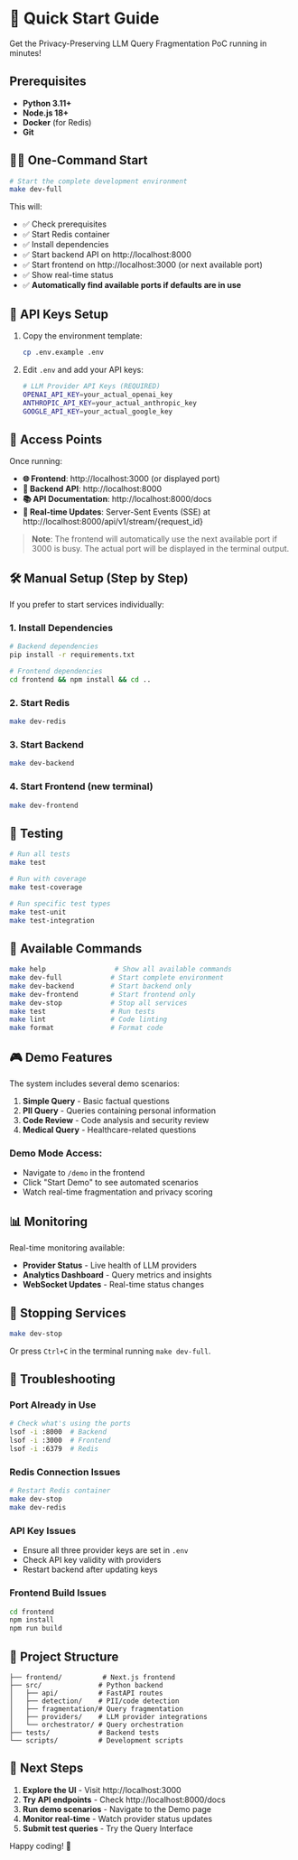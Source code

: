# 🚀 Quick Start Guide

Get the Privacy-Preserving LLM Query Fragmentation PoC running in minutes!

## Prerequisites

- **Python 3.11+**
- **Node.js 18+** 
- **Docker** (for Redis)
- **Git**

## 🏃‍♂️ One-Command Start

```bash
# Start the complete development environment
make dev-full
```

This will:
- ✅ Check prerequisites
- ✅ Start Redis container
- ✅ Install dependencies
- ✅ Start backend API on http://localhost:8000
- ✅ Start frontend on http://localhost:3000 (or next available port)
- ✅ Show real-time status
- ✅ **Automatically find available ports if defaults are in use**

## 📝 API Keys Setup

1. Copy the environment template:
   ```bash
   cp .env.example .env
   ```

2. Edit `.env` and add your API keys:
   ```bash
   # LLM Provider API Keys (REQUIRED)
   OPENAI_API_KEY=your_actual_openai_key
   ANTHROPIC_API_KEY=your_actual_anthropic_key  
   GOOGLE_API_KEY=your_actual_google_key
   ```

## 🎯 Access Points

Once running:

- **🌐 Frontend**: http://localhost:3000 (or displayed port)
- **🔧 Backend API**: http://localhost:8000
- **📚 API Documentation**: http://localhost:8000/docs
- **🔄 Real-time Updates**: Server-Sent Events (SSE) at http://localhost:8000/api/v1/stream/{request_id}

> **Note**: The frontend will automatically use the next available port if 3000 is busy. The actual port will be displayed in the terminal output.

## 🛠️ Manual Setup (Step by Step)

If you prefer to start services individually:

### 1. Install Dependencies
```bash
# Backend dependencies
pip install -r requirements.txt

# Frontend dependencies
cd frontend && npm install && cd ..
```

### 2. Start Redis
```bash
make dev-redis
```

### 3. Start Backend
```bash
make dev-backend
```

### 4. Start Frontend (new terminal)
```bash
make dev-frontend
```

## 🧪 Testing

```bash
# Run all tests
make test

# Run with coverage
make test-coverage

# Run specific test types
make test-unit
make test-integration
```

## 🔧 Available Commands

```bash
make help                 # Show all available commands
make dev-full            # Start complete environment
make dev-backend         # Start backend only
make dev-frontend        # Start frontend only
make dev-stop            # Stop all services
make test                # Run tests
make lint                # Code linting
make format              # Format code
```

## 🎮 Demo Features

The system includes several demo scenarios:

1. **Simple Query** - Basic factual questions
2. **PII Query** - Queries containing personal information
3. **Code Review** - Code analysis and security review
4. **Medical Query** - Healthcare-related questions

### Demo Mode Access:
- Navigate to `/demo` in the frontend
- Click "Start Demo" to see automated scenarios
- Watch real-time fragmentation and privacy scoring

## 📊 Monitoring

Real-time monitoring available:

- **Provider Status** - Live health of LLM providers
- **Analytics Dashboard** - Query metrics and insights
- **WebSocket Updates** - Real-time status changes

## 🛑 Stopping Services

```bash
make dev-stop
```

Or press `Ctrl+C` in the terminal running `make dev-full`.

## 🐛 Troubleshooting

### Port Already in Use
```bash
# Check what's using the ports
lsof -i :8000  # Backend
lsof -i :3000  # Frontend
lsof -i :6379  # Redis
```

### Redis Connection Issues
```bash
# Restart Redis container
make dev-stop
make dev-redis
```

### API Key Issues
- Ensure all three provider keys are set in `.env`
- Check API key validity with providers
- Restart backend after updating keys

### Frontend Build Issues
```bash
cd frontend
npm install
npm run build
```

## 📁 Project Structure

```
├── frontend/          # Next.js frontend
├── src/              # Python backend
│   ├── api/          # FastAPI routes
│   ├── detection/    # PII/code detection
│   ├── fragmentation/# Query fragmentation
│   ├── providers/    # LLM provider integrations
│   └── orchestrator/ # Query orchestration
├── tests/            # Backend tests
└── scripts/          # Development scripts
```

## 🎉 Next Steps

1. **Explore the UI** - Visit http://localhost:3000
2. **Try API endpoints** - Check http://localhost:8000/docs
3. **Run demo scenarios** - Navigate to the Demo page
4. **Monitor real-time** - Watch provider status updates
5. **Submit test queries** - Try the Query Interface

Happy coding! 🚀